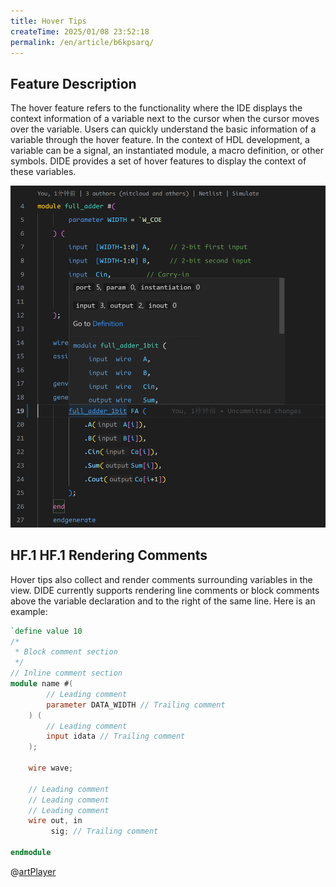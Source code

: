 ```yaml
---
title: Hover Tips
createTime: 2025/01/08 23:52:18
permalink: /en/article/b6kpsarq/
---
```


## Feature Description

<!-- Hover Tooltips consist of two main components:

1. Definition of the Symbol. The complete definition of the symbol, ending with one of the following terminators: ,, ;, or end.
2. Comments Associated with the Symbol. Includes both the comments following the definition and the comments preceding it (block comments & inline comments).
  - Trailing Comments: Comments on the same line as the symbol's definition.
  - Leading Comments: All comments above the symbol's first line, stopping at the nearest symbol encountered.
  - Comments support WaveDrom rendering.
3. Hover Tooltips for Instance Content
  - Tooltip behavior for different aspects of module instantiation is as follows: Module Name: Displays the module's definition details (see Figure 1).
  - Module Instance Name: Displays details of the module instantiation (see Figure 2).
  - Instantiation Port: Displays the definition of the corresponding port (see Figure 3).
  - Wires Connected to Instantiation Ports: Displays the definition of the wire connected to the port (see Figure 4). -->

The hover feature refers to the functionality where the IDE displays the context information of a variable next to the cursor when the cursor moves over the variable. Users can quickly understand the basic information of a variable through the hover feature. In the context of HDL development, a variable can be a signal, an instantiated module, a macro definition, or other symbols. DIDE provides a set of hover features to display the context of these variables.

![](./images/hover-introduction.png)

## HF.1 HF.1 Rendering Comments

Hover tips also collect and render comments surrounding variables in the view. DIDE currently supports rendering line comments or block comments above the variable declaration and to the right of the same line. Here is an example:

```verilog
`define value 10  
/*
 * Block comment section
 */
// Inline comment section
module name #(
        // Leading comment
        parameter DATA_WIDTH // Trailing comment
    ) (
        // Leading comment
        input idata // Trailing comment
    );  
    
    wire wave;
    
    // Leading comment
    // Leading comment
    // Leading comment
    wire out, in
         sig; // Trailing comment
    
endmodule
```

@[artPlayer](/videos/lsp/hover.mp4)